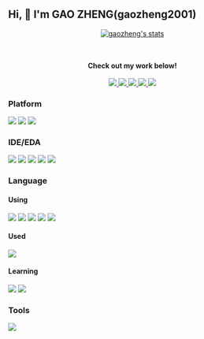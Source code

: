 <!---
<a href="https://github.com/gaozheng2001/gaozheng2001">
    <img align="right" src="https://komarev.com/ghpvc/?username=gaozheng2001&label=Visitors&color=red&style=flat&logo=github" alt="gtihub-visitors" />
</a>
--->

## Hi, 👋 I'm GAO ZHENG(gaozheng2001)
<p align="center">
  <a href="https://github.com/gaozheng2001" class="rich-diff-level-one">
    <img src="https://github-readme-stats.vercel.app/api?username=gaozheng2001&theme=dark" alt="gaozheng's stats">
  </a>  
</p>  
<p align="center">
  <br><br>
  <strong>Check out my work below!</strong>
  <br><br>
  <a href="https://github.com/gaozheng2001">
    <img src="https://badges.strrl.dev/visits/gaozheng2001/gaozheng2001?style=flat-square&color=black&logo=github">
  </a>
  <a href="https://github.com/gaozheng2001">
    <img src="https://badges.strrl.dev/years/gaozheng2001?style=flat-square&color=black&logo=github">
  </a>
  <a href="https://github.com/gaozheng2001?tab=repositories">
    <img src="https://badges.strrl.dev/repos/gaozheng2001?style=flat-square&color=black&logo=github">
  </a>
  <a href="https://gist.github.com/gaozheng2001">
    <img src="https://badges.strrl.dev/gists/gaozheng2001?style=flat-square&color=black&logo=github">
  </a>
  <a href="https://github.com/gaozheng2001">
    <img src="https://badges.strrl.dev/commits/monthly/gaozheng2001?style=flat-square&color=black&logo=github">
  </a>
</p>

### Platform
[![](https://img.shields.io/badge/Windows-11-0078D4?style=flat-square&logo=windows11&logoColor=ffffff)](https://www.microsoft.com/windows/get-windows-11)
[![](https://img.shields.io/badge/-Ubuntu-E95420?style=flat-square&logo=ubuntu&logoColor=white)](https://ubuntu.com/)
[![](https://img.shields.io/badge/-Android-3DDC84?style=flat-square&logo=android&logoColor=white)](https://developer.android.google.cn/)

### IDE/EDA
[![](https://img.shields.io/badge/IDE-Visual%20Studio%20Code-007ACC?style=flat-square&logo=visual-studio-code&logoColor=ffffff)](https://code.visualstudio.com/)
[![](https://img.shields.io/badge/IDE-Pycharm-000000?style=flat-square&logo=pycharm&logoColor=ffffff)](https://www.https://www.jetbrains.com/pycharm/)
[![](https://img.shields.io/badge/IDE-Intellij_IDEA-000000?style=flat-square&logo=intellijidea&logoColor=ffffff)](https://www.jetbrains.com/idea/)
[![](https://img.shields.io/badge/EDA-Vivado-E01F27?style=flat-square&logo=xilinx&logoColor=ffffff)](https://www.xilinx.com/products/design-tools/vivado.html)
[![](https://img.shields.io/badge/EDA-LabVIEW-FFDB00?style=flat-square&logo=labview&logoColor=ffffff)](https://www.ni.com/shop/software/products/labview.html)

### Language
#### Using
[![](https://img.shields.io/badge/-Python-3776AB?style=flat-square&logo=python&logoColor=ffffff)](https://www.python.org/)
[![](https://img.shields.io/badge/-LATEX-008080?style=flat-square&logo=latex&logoColor=ffffff)](https://www.latex-project.org/)
[![](https://img.shields.io/badge/-Matlab-00d0ff?style=flat-square)](https://www.mathworks.com/products/matlab.html)
[![](https://img.shields.io/badge/-Wolfram_Mathematica-DD1100?style=flat-square&logo=wolframmathematica&logoColor=ffffff)](https://www.wolfram.com/mathematica/)
[![](https://img.shields.io/badge/-OpenJDK-4f7b99?style=flat-square&logo=openjdk&logoColor=ffffff)](https://openjdk.org/)
#### Used
[![](https://img.shields.io/badge/-VHDL-4f7b99?style=flat-square)](http://www.eda-twiki.org/cgi-bin/view.cgi/P1076/WebHome)
#### Learning
[![](https://img.shields.io/badge/-C/C%2B%2B-007396?style=flat-square&logo=c%2B%2B&logoColor=ffffff)](http://gcc.gnu.org/)
[![](https://img.shields.io/badge/-JavaScript-F7DF1E?style=flat-square&logo=javascript&logoColor=ffffff)](https://www.ecma-international.org/publications-and-standards/standards/ecma-262/)

### Tools
[![](https://img.shields.io/badge/-Git-F05032?style=flat-square&logo=git&logoColor=white)](https://git-scm.com/)

<!--
**gaozheng2001/gaozheng2001** is a ✨ _special_ ✨ repository because its `README.md` (this file) appears on your GitHub profile.

Here are some ideas to get you started:

- 🔭 I’m currently working on ...
- 🌱 I’m currently learning ...
- 👯 I’m looking to collaborate on ...
- 🤔 I’m looking for help with ...
- 💬 Ask me about ...
- 📫 How to reach me: ...
- 😄 Pronouns: ...
- ⚡ Fun fact: ...
-->
